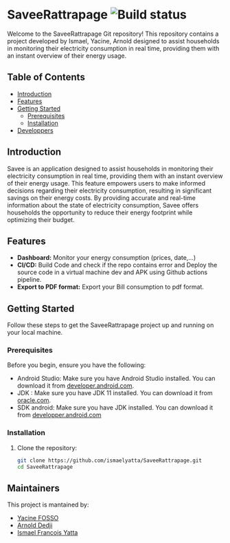 # SaveeRattrapage ![Build status](https://github.com/ismaelyatta/SaveeRattrapage/blob/master/app/src/main/res/mipmap-hdpi/ic_launcher_foreground_savee.png)

Welcome to the SaveeRattrapage Git repository! This repository contains a project developed by Ismael, Yacine, Arnold designed to assist households in monitoring their electricity consumption in real time, providing them with an instant overview of their energy usage.

## Table of Contents

- [Introduction](#introduction)
- [Features](#features)
- [Getting Started](#getting-started)
  - [Prerequisites](#prerequisites)
  - [Installation](#installation)
- [Developpers](#Maintainers)

<a name="introduction"></a>
## Introduction

Savee is an application designed to assist households in monitoring their electricity consumption in real time, providing them with an instant overview of their energy usage. This feature empowers users to make informed decisions regarding their electricity consumption, resulting in significant savings on their energy costs. By providing accurate and real-time information about the state of electricity consumption, Savee offers households the opportunity to reduce their energy footprint while optimizing their budget.

<a name="features"></a>
## Features 

- **Dashboard:** Monitor your energy consumption (prices, date,...) 
- **CI/CD:** Build Code and check if the repo contains error and Deploy the source code in a virtual machine dev and APK using Github actions pipeline.
- **Export to PDF format:** Export your Bill consumption to pdf format.

<a name="getting-started"></a>
## Getting Started 

Follow these steps to get the SaveeRattrapage project up and running on your local machine.

### Prerequisites 

Before you begin, ensure you have the following:

- Android Studio: Make sure you have Android Studio installed. You can download it from [developer.android.com](https://developer.android.com/studio).
- JDK : Make sure you have JDK 11 installed. You can download it from [oracle.com](https://www.oracle.com/fr/java/technologies/javase/jdk11-archive-downloads.html). 
- SDK android: Make sure you have JDK installed. You can download it from [developper.android.com](https://developer.android.com/tools/releases/platform-tools)

### Installation 

1. Clone the repository:

   ```bash
   git clone https://github.com/ismaelyatta/SaveeRattrapage.git
   cd SaveeRattrapage


## Maintainers
This project is mantained by:
* [Yacine FOSSO](https://github.com/FOSSO2022)
* [Arnold Dedji](https://www.linkedin.com/in/arnold-dedji-smart-energy/)
* [Ismael Francois Yatta](https://www.linkedin.com/in/ismael-francois-yatta-a8452a211/)

   
   
